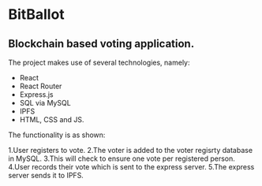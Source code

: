 # BitBallot 

## Blockchain based voting application.

The project makes use of several technologies, namely:

- React
- React Router
- Express.js
- SQL via MySQL
- IPFS
- HTML, CSS and JS.
  
The functionality is as shown:

1.User registers to vote.
2.The voter is added to the voter regisrty database in MySQL.
3.This will check to ensure one vote per registered person.
4.User records their vote which is sent to the express server.
5.The express server sends it to IPFS.
